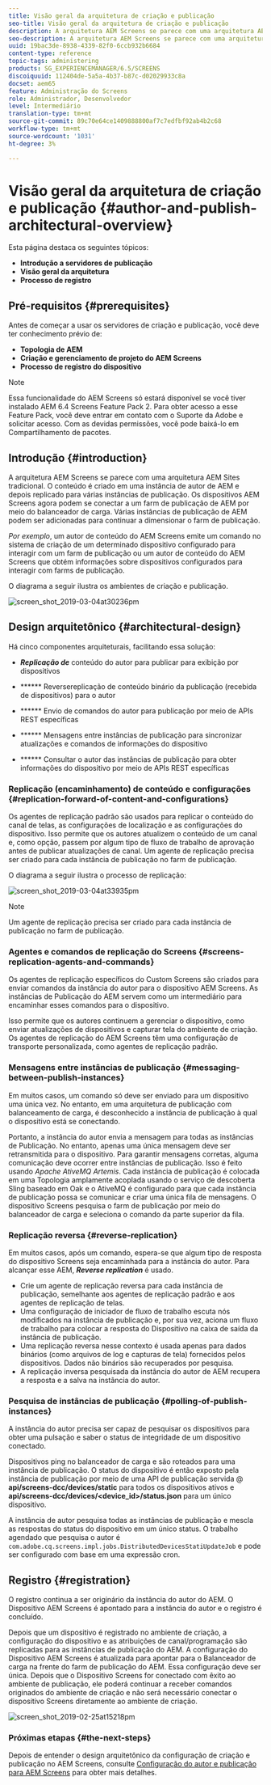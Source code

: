 ```yaml
---
title: Visão geral da arquitetura de criação e publicação
seo-title: Visão geral da arquitetura de criação e publicação
description: A arquitetura AEM Screens se parece com uma arquitetura AEM Sites tradicional. O conteúdo é criado em uma instância de autor de AEM e depois replicado para várias instâncias de publicação. Siga esta página para saber mais sobre a visão geral da arquitetura do autor e da publicação.
seo-description: A arquitetura AEM Screens se parece com uma arquitetura AEM Sites tradicional. O conteúdo é criado em uma instância de autor de AEM e depois replicado para várias instâncias de publicação. Siga esta página para saber mais sobre a visão geral da arquitetura do autor e da publicação.
uuid: 19bac3de-8938-4339-82f0-6ccb932b6684
content-type: reference
topic-tags: administering
products: SG_EXPERIENCEMANAGER/6.5/SCREENS
discoiquuid: 112404de-5a5a-4b37-b87c-d02029933c8a
docset: aem65
feature: Administração do Screens
role: Administrador, Desenvolvedor
level: Intermediário
translation-type: tm+mt
source-git-commit: 89c70e64ce1409888800af7c7edfbf92ab4b2c68
workflow-type: tm+mt
source-wordcount: '1031'
ht-degree: 3%

---
```



# Visão geral da arquitetura de criação e publicação {#author-and-publish-architectural-overview}

Esta página destaca os seguintes tópicos:

* **Introdução a servidores de publicação**
* **Visão geral da arquitetura**
* **Processo de registro**

## Pré-requisitos {#prerequisites}

Antes de começar a usar os servidores de criação e publicação, você deve ter conhecimento prévio de:

* **Topologia de AEM**
* **Criação e gerenciamento de projeto do AEM Screens**
* **Processo de registro do dispositivo**

>[!NOTE]
>
>Essa funcionalidade do AEM Screens só estará disponível se você tiver instalado AEM 6.4 Screens Feature Pack 2. Para obter acesso a esse Feature Pack, você deve entrar em contato com o Suporte da Adobe e solicitar acesso. Com as devidas permissões, você pode baixá-lo em Compartilhamento de pacotes.

## Introdução {#introduction}

A arquitetura AEM Screens se parece com uma arquitetura AEM Sites tradicional. O conteúdo é criado em uma instância de autor de AEM e depois replicado para várias instâncias de publicação. Os dispositivos AEM Screens agora podem se conectar a um farm de publicação de AEM por meio do balanceador de carga. Várias instâncias de publicação de AEM podem ser adicionadas para continuar a dimensionar o farm de publicação.

*Por exemplo*, um autor de conteúdo do AEM Screens emite um comando no sistema de criação de um determinado dispositivo configurado para interagir com um farm de publicação ou um autor de conteúdo do AEM Screens que obtém informações sobre dispositivos configurados para interagir com farms de publicação.

O diagrama a seguir ilustra os ambientes de criação e publicação.

![screen_shot_2019-03-04at30236pm](assets/screen_shot_2019-03-04at30236pm.png)

## Design arquitetônico {#architectural-design}

Há cinco componentes arquiteturais, facilitando essa solução:

* ***Replicação de*** conteúdo do autor para publicar para exibição por dispositivos

* ****** Reversereplicação de conteúdo binário da publicação (recebida de dispositivos) para o autor
* ****** Envio de comandos do autor para publicação por meio de APIs REST específicas
* ****** Mensagens entre instâncias de publicação para sincronizar atualizações e comandos de informações do dispositivo
* ****** Consultar o autor das instâncias de publicação para obter informações do dispositivo por meio de APIs REST específicas

### Replicação (encaminhamento) de conteúdo e configurações {#replication-forward-of-content-and-configurations}

Os agentes de replicação padrão são usados para replicar o conteúdo do canal de telas, as configurações de localização e as configurações do dispositivo. Isso permite que os autores atualizem o conteúdo de um canal e, como opção, passem por algum tipo de fluxo de trabalho de aprovação antes de publicar atualizações de canal. Um agente de replicação precisa ser criado para cada instância de publicação no farm de publicação.

O diagrama a seguir ilustra o processo de replicação:

![screen_shot_2019-03-04at33935pm](assets/screen_shot_2019-03-04at33935pm.png)

>[!NOTE]
>
>Um agente de replicação precisa ser criado para cada instância de publicação no farm de publicação.

### Agentes e comandos de replicação do Screens {#screens-replication-agents-and-commands}

Os agentes de replicação específicos do Custom Screens são criados para enviar comandos da instância do autor para o dispositivo AEM Screens. As instâncias de Publicação do AEM servem como um intermediário para encaminhar esses comandos para o dispositivo.

Isso permite que os autores continuem a gerenciar o dispositivo, como enviar atualizações de dispositivos e capturar tela do ambiente de criação. Os agentes de replicação do AEM Screens têm uma configuração de transporte personalizada, como agentes de replicação padrão.

### Mensagens entre instâncias de publicação {#messaging-between-publish-instances}

Em muitos casos, um comando só deve ser enviado para um dispositivo uma única vez. No entanto, em uma arquitetura de publicação com balanceamento de carga, é desconhecido a instância de publicação à qual o dispositivo está se conectando.

Portanto, a instância do autor envia a mensagem para todas as instâncias de Publicação. No entanto, apenas uma única mensagem deve ser retransmitida para o dispositivo. Para garantir mensagens corretas, alguma comunicação deve ocorrer entre instâncias de publicação. Isso é feito usando *Apache AtiveMQ Artemis*. Cada instância de publicação é colocada em uma Topologia amplamente acoplada usando o serviço de descoberta Sling baseado em Oak e o AtiveMQ é configurado para que cada instância de publicação possa se comunicar e criar uma única fila de mensagens. O dispositivo Screens pesquisa o farm de publicação por meio do balanceador de carga e seleciona o comando da parte superior da fila.

### Replicação reversa {#reverse-replication}

Em muitos casos, após um comando, espera-se que algum tipo de resposta do dispositivo Screens seja encaminhada para a instância do autor. Para alcançar esse AEM, ***Reverse replication*** é usado.

* Crie um agente de replicação reversa para cada instância de publicação, semelhante aos agentes de replicação padrão e aos agentes de replicação de telas.
* Uma configuração de iniciador de fluxo de trabalho escuta nós modificados na instância de publicação e, por sua vez, aciona um fluxo de trabalho para colocar a resposta do Dispositivo na caixa de saída da instância de publicação.
* Uma replicação reversa nesse contexto é usada apenas para dados binários (como arquivos de log e capturas de tela) fornecidos pelos dispositivos. Dados não binários são recuperados por pesquisa.
* A replicação inversa pesquisada da instância do autor de AEM recupera a resposta e a salva na instância do autor.

### Pesquisa de instâncias de publicação {#polling-of-publish-instances}

A instância do autor precisa ser capaz de pesquisar os dispositivos para obter uma pulsação e saber o status de integridade de um dispositivo conectado.

Dispositivos ping no balanceador de carga e são roteados para uma instância de publicação. O status do dispositivo é então exposto pela instância de publicação por meio de uma API de publicação servida @ **api/screens-dcc/devices/static** para todos os dispositivos ativos e **api/screens-dcc/devices/&lt;device_id>/status.json** para um único dispositivo.

A instância de autor pesquisa todas as instâncias de publicação e mescla as respostas do status do dispositivo em um único status. O trabalho agendado que pesquisa o autor é `com.adobe.cq.screens.impl.jobs.DistributedDevicesStatiUpdateJob` e pode ser configurado com base em uma expressão cron.

## Registro {#registration}

O registro continua a ser originário da instância do autor do AEM. O Dispositivo AEM Screens é apontado para a instância do autor e o registro é concluído.

Depois que um dispositivo é registrado no ambiente de criação, a configuração do dispositivo e as atribuições de canal/programação são replicadas para as instâncias de publicação do AEM. A configuração do Dispositivo AEM Screens é atualizada para apontar para o Balanceador de carga na frente do farm de publicação do AEM. Essa configuração deve ser única. Depois que o Dispositivo Screens for conectado com êxito ao ambiente de publicação, ele poderá continuar a receber comandos originados do ambiente de criação e não será necessário conectar o dispositivo Screens diretamente ao ambiente de criação.

![screen_shot_2019-02-25at15218pm](assets/screen_shot_2019-02-25at15218pm.png)

### Próximas etapas {#the-next-steps}

Depois de entender o design arquitetônico da configuração de criação e publicação no AEM Screens, consulte [Configuração do autor e publicação para AEM Screens](author-and-publish.md) para obter mais detalhes.
